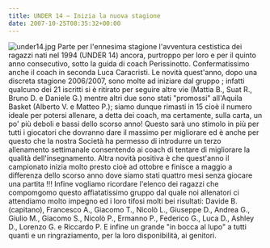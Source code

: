 ```yaml
---
title: UNDER 14 – Inizia la nuova stagione
date: 2007-10-25T08:35:32+00:00
---
```

![under14.jpg](/images/articoli/under14.jpg) Parte per l'ennesima stagione l'avventura cestistica dei ragazzi nati nel 1994 (UNDER 14) ancora, purtroppo per loro e per il quinto anno consecutivo, sotto la guida di coach Perissinotto. Confermatissimo anche il coach in seconda Luca Caracristi. Le novità quest'anno, dopo una discreta stagione 2006/2007, sono molte ad iniziare dal gruppo ; infatti qualcuno dei 21 iscritti si è ritirato per seguire altre vie (Mattia B., Suat R., Bruno D. e Daniele G.) mentre altri due sono stati "promossi" all'Aquila Basket (Alberto V. e Matteo P.); siamo dunque rimasti in 15 cioè il numero ideale per potersi allenare, a detta dei coach, ma certamente, sulla carta, un po' più deboli e bassi dello scorso anno! Questo sarà uno stimolo in più per tutti i giocatori che dovranno dare il massimo per migliorare ed è anche per questo che la nostra Società ha permesso di introdurre un terzo allenamento settimanale consentendo ai coach di tentare di migliorare la qualità dell'insegnamento. Altra novità positiva è che quest'anno il campionato inizia molto presto cioè ad ottobre e finisce a maggio a differenza dello scorso anno dove siamo stati quattro mesi senza giocare una partita !!! Infine vogliamo ricordare l'elenco dei ragazzi che compomgomo questo affiatatissimo gruppo dal quale noi allenatori ci attendiamo molto impegno ed i loro tifosi molti bei risultati: Davide B. (capitano), Francesco A., Giacomo T., Nicolò L., Giuseppe D., Andrea G., Giulio M., Giacomo S., Nicolò P., Ermanno P., Federico G., Luca D., Ashley D., Lorenzo G. e Riccardo P. E infine un grande "in bocca al lupo" a tutti quanti e un ringraziamento, per la loro disponibilità, ai genitori.
